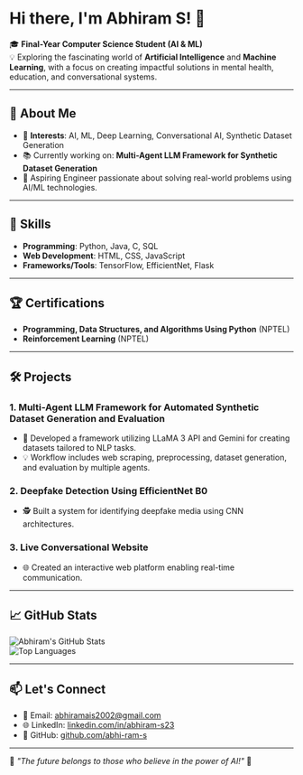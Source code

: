 # Hi there, I'm Abhiram S! 👋  

🎓 **Final-Year Computer Science Student (AI & ML)**  
💡 Exploring the fascinating world of **Artificial Intelligence** and **Machine Learning**, with a focus on creating impactful solutions in mental health, education, and conversational systems.  

---

## 🌟 About Me  
- 🧠 **Interests**: AI, ML, Deep Learning, Conversational AI, Synthetic Dataset Generation  
- 📚 Currently working on: **Multi-Agent LLM Framework for Synthetic Dataset Generation**  
- 🎯 Aspiring Engineer passionate about solving real-world problems using AI/ML technologies.  

---

## 🔧 Skills  
- **Programming**: Python, Java, C, SQL  
- **Web Development**: HTML, CSS, JavaScript  
- **Frameworks/Tools**: TensorFlow, EfficientNet, Flask  

---

## 🏆 Certifications  
- **Programming, Data Structures, and Algorithms Using Python** (NPTEL)  
- **Reinforcement Learning** (NPTEL)  

---

## 🛠️ Projects  
### **1. Multi-Agent LLM Framework for Automated Synthetic Dataset Generation and Evaluation**  
- 🚀 Developed a framework utilizing LLaMA 3 API and Gemini for creating datasets tailored to NLP tasks.  
- 💡 Workflow includes web scraping, preprocessing, dataset generation, and evaluation by multiple agents.  

### **2. Deepfake Detection Using EfficientNet B0**  
- 🕵️ Built a system for identifying deepfake media using CNN architectures.  

### **3. Live Conversational Website**  
- 🌐 Created an interactive web platform enabling real-time communication.  

---

## 📈 GitHub Stats  
![Abhiram's GitHub Stats](https://github-readme-stats.vercel.app/api?username=abhi-ram-s&show_icons=true&theme=radical)  
![Top Languages](https://github-readme-stats.vercel.app/api/top-langs/?username=abhi-ram-s&layout=compact&theme=radical)  

---

## 📫 Let's Connect  
- 📧 Email: [abhiramais2002@gmail.com](mailto:abhiramais2002@gmail.com)  
- 🌐 LinkedIn: [linkedin.com/in/abhiram-s23](https://linkedin.com/in/abhiram-s23)  
- 🐙 GitHub: [github.com/abhi-ram-s](https://github.com/abhi-ram-s)  

---

🌟 *"The future belongs to those who believe in the power of AI!"* 🚀  
